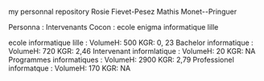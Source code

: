 
my personnal repository
Rosie Fievet-Pesez
Mathis Monet--Pringuer

Personna : Intervenants 
Cocon : ecole enigma informatique lille

ecole informatique lille :  VolumeH: 500 KGR: 0, 23
Bachelor informatique : VolumeH: 720 KGR: 2,46
Intervenant informlatique : VolumeH: 20 KGR: NA
Programmes informatiques : VolumeH: 2900 KGR: 2,79
Professionel informatque : VolumeH: 170 KGR: NA
